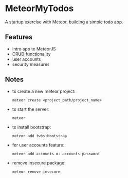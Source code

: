 # MeteorMyTodos
A startup exercise with Meteor, building a simple todo app.

## Features

* intro app to MeteorJS
* CRUD functionality
* user accounts
* security measures

## Notes
* to create a new meteor project:
  ```
  meteor create <project_path/project_name>
  ```
* to start the server:
  ```
  meteor
  ```
* to install bootstrap:
  ```
  meteor add twbs:bootstrap
  ```
* for user accounts feature:
  ```
  meteor add accounts-ui accounts-password
  ```
* remove insecure package:
  ```
  meteor remove insecure
  ```
